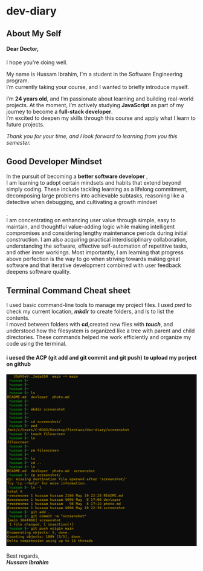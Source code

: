 # dev-diary


## About My Self
#### Dear Doctor, 
I hope you're doing well.

<p>My name is Hussam Ibrahim, I’m a student in the Software Engineering program.<br> I’m currently taking your course, and I wanted to briefly introduce myself.</p>



I’m **24 years old**, and I’m passionate about learning and building real-world projects. At the moment, I’m actively studying **JavaScript**  as part of my journey to become a **full-stack developer**.<br> I’m excited to deepen my skills through this course and apply what I learn to future projects.



<em>Thank you for your time, and I look forward to learning from you this semester.</em>


## Good Developer Mindset
<p>In the pursuit of becoming a <strong>better software developer</strong> , <br>I am learning to adopt certain mindsets and habits that extend beyond simply coding. These include tackling learning as a lifelong commitment, decomposing large problems into achievable subtasks, reasoning like a detective when debugging, and cultivating a growth mindset</p>.<br> I am concentrating on enhancing user value through simple, easy to maintain, and thoughtful value-adding logic while making intelligent compromises and considering lengthy maintenance periods during initial construction. I am also acquiring practical interdisciplinary collaboration, understanding the software, effective self-automation of repetitive tasks, and other inner workings. Most importantly, I am learning that progress above perfection is the way to go when striving towards making great software and that iterative development combined with user feedback deepens software quality.

## Terminal Command Cheat sheet
I used basic command-line tools to manage my project files. I used _pwd_ to check my current location, ***mkdir*** to create folders, and ls to list the contents.<br> I moved between folders with <strong>cd</strong>,created new files with ***touch***, and understood how the filesystem is organized like a tree with parent and child directories. These commands helped me work efficiently and organize my code using the terminal.
 
#### i uesed the ACP (git add and git commit and git push) to upload my porject on github 

![this is the screenshot](./Screenshot01.png)

Best regards,<br>
<strong>_Hussam Ibrahim_</strong>
